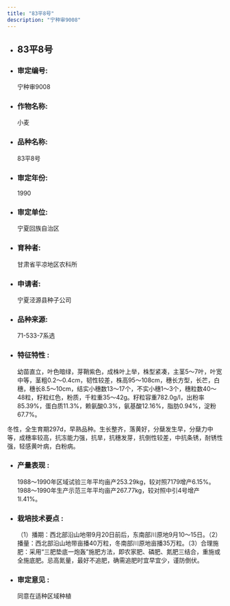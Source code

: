 ```yaml
---
title: "83平8号"
description: "宁种审9008"
---
```

* ## 83平8号
* ###  审定编号:  
   宁种审9008

*  ### 作物名称:  
   小麦

*   ###  品种名称: 
    83平8号

*   ### 审定年份: 
    1990

*   ### 审定单位:  
    宁夏回族自治区

*   ### 育种者:  
    甘肃省平凉地区农科所

*   ### 申请者:  
    宁夏泾源县种子公司

*   ### 品种来源:  
    71-533-7系选

*   ### 特征特性 : 
    幼苗直立，叶色暗绿，芽鞘紫色，成株叶上举，株型紧凑，主茎5～7叶，叶宽中等，茎粗0.2～0.4cm，韧性较差，株高95～108cm，穗长方型，长芒，白穗，穗长8.5～10cm，结实小穗数13～17个，不实小穗1～3个，穗粒数40～48粒，籽粒红色，粉质，千粒重35～42g。籽粒容重782.0g/l，出粉率85.39%，蛋白质11.3%，赖氨酸0.3%，氨基酸12.16%，脂肪0.94%，淀粉67.7%。
冬性，全生育期297d，早熟品种。生长整齐，落黄好，分蘖发生早，分蘖力中等，成穗率较高，抗冻能力强，抗旱，抗穗发芽，抗倒性较差，中抗条锈，耐锈性强，轻感黄叶病，白粉病。 


*   ### 产量表现 : 
    1988～1990年区域试验三年平均亩产253.29kg，较对照7179增产6.15%。1988～1990年生产示范三年平均亩产267.77kg，较对照中引4号增产1l.41%。

*   ### 栽培技术要点 : 
    （1）播期：西北部沿山地带9月20日前后，东南部川原地9月10～15日。（2）播量：西北部沿山地带亩播40万粒，冬南部川原地亩播35万粒。（3）合理施肥：采用“三肥垫底一炮轰”施肥方法，即农家肥、磷肥、氮肥三结合，重施或全施底肥。忌高氮量，最好不追肥，确需追肥时宜早宜少，谨防倒伏。

*   ### 审定意见 : 
    同意在适种区域种植
